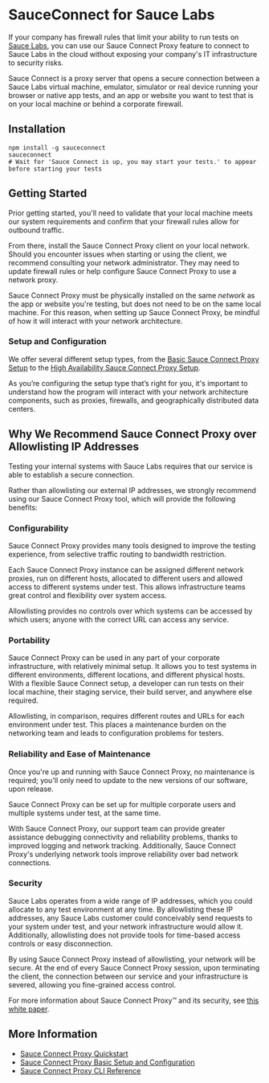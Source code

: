 # SauceConnect for Sauce Labs

If your company has firewall rules that limit your ability to run tests on [Sauce Labs](www.saucelabs.com), you can use our Sauce Connect Proxy feature to connect to Sauce Labs in the cloud without exposing your company's IT infrastructure to security risks.

Sauce Connect is a proxy server that opens a secure connection between a Sauce Labs virtual machine, emulator, simulator or real device running your browser or native app tests, and an app or website you want to test that is on your local machine or behind a corporate firewall.

## Installation

```
npm install -g sauceconnect
sauceconnect
# Wait for 'Sauce Connect is up, you may start your tests.' to appear before starting your tests
```

## Getting Started

Prior getting started, you'll need to validate that your local machine meets our system requirements and confirm that your firewall rules allow for outbound traffic.

From there, install the Sauce Connect Proxy client on your local network. Should you encounter issues when starting or using the client, we recommend consulting your network administrator. They may need to update firewall rules or help configure Sauce Connect Proxy to use a network proxy.

Sauce Connect Proxy must be physically installed on the same _network_ as the app or website you're testing, but does not need to be on the same local machine. For this reason, when setting up Sauce Connect Proxy, be mindful of how it will interact with your network architecture.


### Setup and Configuration

We offer several different setup types, from the [Basic Sauce Connect Proxy Setup](/secure-connections/sauce-connect/setup-configuration/basic-setup) to the [High Availability Sauce Connect Proxy Setup](/secure-connections/sauce-connect/setup-configuration/high-availability).

As you’re configuring the setup type that’s right for you, it's important to understand how the program will interact with your network architecture components, such as proxies, firewalls, and geographically distributed data centers.


## Why We Recommend Sauce Connect Proxy over Allowlisting IP Addresses

Testing your internal systems with Sauce Labs requires that our service is able to establish a secure connection.

Rather than allowlisting our external IP addresses, we strongly recommend using our Sauce Connect Proxy tool, which will provide the following benefits:

### Configurability

Sauce Connect Proxy provides many tools designed to improve the testing experience, from selective traffic routing to bandwidth restriction.

Each Sauce Connect Proxy instance can be assigned different network proxies, run on different hosts, allocated to different users and allowed access to different systems under test. This allows infrastructure teams great control and flexibility over system access.

Allowlisting provides no controls over which systems can be accessed by which users; anyone with the correct URL can access any service.

### Portability

Sauce Connect Proxy can be used in any part of your corporate infrastructure, with relatively minimal setup. It allows you to test systems in different environments, different locations, and different physical hosts. With a flexible Sauce Connect setup, a developer can run tests on their local machine, their staging service, their build server, and anywhere else required.

Allowlisting, in comparison, requires different routes and URLs for each environment under test. This places a maintenance burden on the networking team and leads to configuration problems for testers.

### Reliability and Ease of Maintenance

Once you're up and running with Sauce Connect Proxy, no maintenance is required; you'll only need to update to the new versions of our software, upon release.

Sauce Connect Proxy can be set up for multiple corporate users and multiple systems under test, at the same time.

With Sauce Connect Proxy, our support team can provide greater assistance debugging connectivity and reliability problems, thanks to improved logging and network tracking. Additionally, Sauce Connect Proxy's underlying network tools improve reliability over bad network connections.

### Security

Sauce Labs operates from a wide range of IP addresses, which you could allocate to any test environment at any time. By allowlisting these IP addresses, any Sauce Labs customer could conceivably send requests to your system under test, and your network infrastructure would allow it. Additionally, allowlisting does not provide tools for time-based access controls or easy disconnection.

By using Sauce Connect Proxy instead of allowlisting, your network will be secure. At the end of every Sauce Connect Proxy session, upon terminating the client, the connection between our service and your infrastructure is severed, allowing you fine-grained access control.

For more information about Sauce Connect Proxy&trade; and its security, see [this white paper](https://saucelabs.com/resources/white-papers/sauce-connect-proxy-security-overview).

## More Information

* [Sauce Connect Proxy Quickstart](/secure-connections/sauce-connect/quickstart/)
* [Sauce Connect Proxy Basic Setup and Configuration](/secure-connections/sauce-connect/setup-configuration/basic-setup/)
* [Sauce Connect Proxy CLI Reference](/dev/cli/sauce-connect-proxy)
